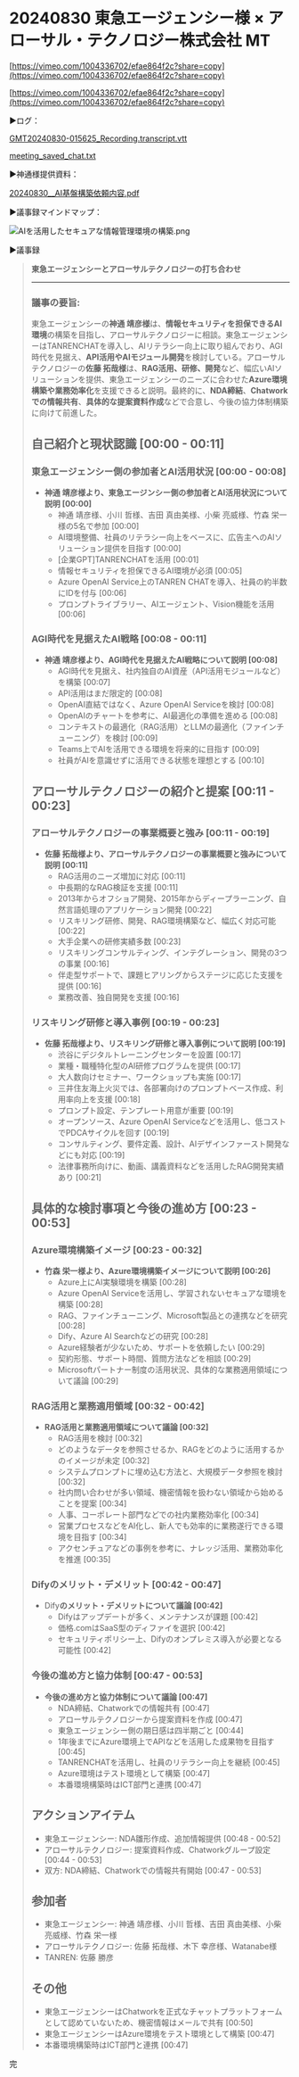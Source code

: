 # 20240830 東急エージェンシー様 × アローサル・テクノロジー株式会社 MT

[https://vimeo.com/1004336702/efae864f2c?share=copy](https://vimeo.com/1004336702/efae864f2c?share=copy)

[https://vimeo.com/1004336702/efae864f2c?share=copy](https://vimeo.com/1004336702/efae864f2c?share=copy)

▶️ログ：

[GMT20240830-015625_Recording.transcript.vtt](20240830%20%E6%9D%B1%E6%80%A5%E3%82%A8%E3%83%BC%E3%82%B7%E3%82%99%E3%82%A7%E3%83%B3%E3%82%B7%E3%83%BC%E6%A7%98%20%C3%97%20%E3%82%A2%E3%83%AD%E3%83%BC%E3%82%B5%E3%83%AB%E3%83%BB%E3%83%86%E3%82%AF%E3%83%8E%E3%83%AD%E3%82%B7%E3%82%99%E3%83%BC%E6%A0%AA%E5%BC%8F%E4%BC%9A%E7%A4%BE%20MT%20f5fbc70593034ca58402f78601bb93c6/GMT20240830-015625_Recording.transcript.vtt)

[meeting_saved_chat.txt](20240830%20%E6%9D%B1%E6%80%A5%E3%82%A8%E3%83%BC%E3%82%B7%E3%82%99%E3%82%A7%E3%83%B3%E3%82%B7%E3%83%BC%E6%A7%98%20%C3%97%20%E3%82%A2%E3%83%AD%E3%83%BC%E3%82%B5%E3%83%AB%E3%83%BB%E3%83%86%E3%82%AF%E3%83%8E%E3%83%AD%E3%82%B7%E3%82%99%E3%83%BC%E6%A0%AA%E5%BC%8F%E4%BC%9A%E7%A4%BE%20MT%20f5fbc70593034ca58402f78601bb93c6/meeting_saved_chat.txt)

▶️神通様提供資料：

[20240830__AI基盤構築依頼内容.pdf](20240830%20%E6%9D%B1%E6%80%A5%E3%82%A8%E3%83%BC%E3%82%B7%E3%82%99%E3%82%A7%E3%83%B3%E3%82%B7%E3%83%BC%E6%A7%98%20%C3%97%20%E3%82%A2%E3%83%AD%E3%83%BC%E3%82%B5%E3%83%AB%E3%83%BB%E3%83%86%E3%82%AF%E3%83%8E%E3%83%AD%E3%82%B7%E3%82%99%E3%83%BC%E6%A0%AA%E5%BC%8F%E4%BC%9A%E7%A4%BE%20MT%20f5fbc70593034ca58402f78601bb93c6/20240830__AI%25E5%259F%25BA%25E7%259B%25A4%25E6%25A7%258B%25E7%25AF%2589%25E4%25BE%259D%25E9%25A0%25BC%25E5%2586%2585%25E5%25AE%25B9.pdf)

▶️議事録マインドマップ：

![AIを活用したセキュアな情報管理環境の構築.png](20240830%20%E6%9D%B1%E6%80%A5%E3%82%A8%E3%83%BC%E3%82%B7%E3%82%99%E3%82%A7%E3%83%B3%E3%82%B7%E3%83%BC%E6%A7%98%20%C3%97%20%E3%82%A2%E3%83%AD%E3%83%BC%E3%82%B5%E3%83%AB%E3%83%BB%E3%83%86%E3%82%AF%E3%83%8E%E3%83%AD%E3%82%B7%E3%82%99%E3%83%BC%E6%A0%AA%E5%BC%8F%E4%BC%9A%E7%A4%BE%20MT%20f5fbc70593034ca58402f78601bb93c6/AI%25E3%2582%2592%25E6%25B4%25BB%25E7%2594%25A8%25E3%2581%2597%25E3%2581%259F%25E3%2582%25BB%25E3%2582%25AD%25E3%2583%25A5%25E3%2582%25A2%25E3%2581%25AA%25E6%2583%2585%25E5%25A0%25B1%25E7%25AE%25A1%25E7%2590%2586%25E7%2592%25B0%25E5%25A2%2583%25E3%2581%25AE%25E6%25A7%258B%25E7%25AF%2589.png)

▶️議事録

> **東急エージェンシーとアローサルテクノロジーの打ち合わせ**
> 
> 
> ---
> 
> ### 議事の要旨:
> 
> 東急エージェンシーの**神通 靖彦様**は、**情報セキュリティを担保できるAI環境**の構築を目指し、アローサルテクノロジーに相談。東急エージェンシーはTANRENCHATを導入し、AIリテラシー向上に取り組んでおり、AGI時代を見据え、**API活用やAIモジュール開発**を検討している。アローサルテクノロジーの**佐藤 拓哉様**は、**RAG活用、研修、開発**など、幅広いAIソリューションを提供、東急エージェンシーのニーズに合わせた**Azure環境構築や業務効率化**を支援できると説明。最終的に、**NDA締結**、**Chatworkでの情報共有**、**具体的な提案資料作成**などで合意し、今後の協力体制構築に向けて前進した。
> 
> ## 自己紹介と現状認識 [00:00 - 00:11]
> 
> ### 東急エージェンシー側の参加者とAI活用状況 [00:00 - 00:08]
> 
> - **神通 靖彦様より、**東急エージンシー**側の参加者とAI活用状況について説明 [00:00]**
>     - 神通 靖彦様、小川 哲様、吉田 真由美様、小柴 亮威様、竹森 栄一様の5名で参加 [00:00]
>     - AI環境整備、社員のリテラシー向上をベースに、広告主へのAIソリューション提供を目指す [00:00]
>     - [企業GPT]TANRENCHATを活用 [00:01]
>     - 情報セキュリティを担保できるAI環境が必須 [00:05]
>     - Azure OpenAI Service上のTANREN CHATを導入、社員の約半数にIDを付与 [00:06]
>     - プロンプトライブラリー、AIエージェント、Vision機能を活用 [00:06]
> 
> ### AGI時代を見据えたAI戦略 [00:08 - 00:11]
> 
> - **神通 靖彦様より、AGI時代を見据えたAI戦略について説明 [00:08]**
>     - AGI時代を見据え、社内独自のAI資産（API活用モジュールなど）を構築 [00:07]
>     - API活用はまだ限定的 [00:08]
>     - OpenAI直結ではなく、Azure OpenAI Serviceを検討 [00:08]
>     - OpenAIのチャートを参考に、AI最適化の準備を進める [00:08]
>     - コンテキストの最適化（RAG活用）とLLMの最適化（ファインチューニング）を検討 [00:09]
>     - Teams上でAIを活用できる環境を将来的に目指す [00:09]
>     - 社員がAIを意識せずに活用できる状態を理想とする [00:10]
> 
> ## アローサルテクノロジーの紹介と提案 [00:11 - 00:23]
> 
> ### アローサルテクノロジーの事業概要と強み [00:11 - 00:19]
> 
> - **佐藤 拓哉様より、アローサルテクノロジーの事業概要と強みについて説明 [00:11]**
>     - RAG活用のニーズ増加に対応 [00:11]
>     - 中長期的なRAG検証を支援 [00:11]
>     - 2013年からオフショア開発、2015年からディープラーニング、自然言語処理のアプリケーション開発 [00:22]
>     - リスキリング研修、開発、RAG環境構築など、幅広く対応可能 [00:22]
>     - 大手企業への研修実績多数 [00:23]
>     - リスキリングコンサルティング、インテグレーション、開発の3つの事業 [00:16]
>     - 伴走型サポートで、課題ヒアリングからステージに応じた支援を提供 [00:16]
>     - 業務改善、独自開発を支援 [00:16]
> 
> ### リスキリング研修と導入事例 [00:19 - 00:23]
> 
> - **佐藤 拓哉様より、リスキリング研修と導入事例について説明 [00:19]**
>     - 渋谷にデジタルトレーニングセンターを設置 [00:17]
>     - 業種・職種特化型のAI研修プログラムを提供 [00:17]
>     - 大人数向けセミナー、ワークショップも実施 [00:17]
>     - 三井住友海上火災では、各部署向けのプロンプトベース作成、利用率向上を支援 [00:18]
>     - プロンプト設定、テンプレート用意が重要 [00:19]
>     - オープンソース、Azure OpenAI Serviceなどを活用し、低コストでPDCAサイクルを回す [00:19]
>     - コンサルティング、要件定義、設計、AIデザインファースト開発などにも対応 [00:19]
>     - 法律事務所向けに、動画、講義資料などを活用したRAG開発実績あり [00:21]
> 
> ## 具体的な検討事項と今後の進め方 [00:23 - 00:53]
> 
> ### Azure環境構築イメージ [00:23 - 00:32]
> 
> - **竹森 栄一様より、Azure環境構築イメージについて説明 [00:26]**
>     - Azure上にAI実験環境を構築 [00:28]
>     - Azure OpenAI Serviceを活用し、学習されないセキュアな環境を構築 [00:28]
>     - RAG、ファインチューニング、Microsoft製品との連携などを研究 [00:28]
>     - Dify、Azure AI Searchなどの研究 [00:28]
>     - Azure経験者が少ないため、サポートを依頼したい [00:29]
>     - 契約形態、サポート時間、質問方法などを相談 [00:29]
>     - Microsoftパートナー制度の活用状況、具体的な業務適用領域について議論 [00:29]
> 
> ### RAG活用と業務適用領域 [00:32 - 00:42]
> 
> - **RAG活用と業務適用領域について議論 [00:32]**
>     - RAG活用を検討 [00:32]
>     - どのようなデータを参照させるか、RAGをどのように活用するかのイメージが未定 [00:32]
>     - システムプロンプトに埋め込む方法と、大規模データ参照を検討 [00:32]
>     - 社内問い合わせが多い領域、機密情報を扱わない領域から始めることを提案 [00:34]
>     - 人事、コーポレート部門などでの社内業務効率化 [00:34]
>     - 営業プロセスなどをAI化し、新人でも効率的に業務遂行できる環境を目指す [00:34]
>     - アクセンチュアなどの事例を参考に、ナレッジ活用、業務効率化を推進 [00:35]
> 
> ### Difyのメリット・デメリット [00:42 - 00:47]
> 
> - Dify**のメリット・デメリットについて議論 [00:42]**
>     - Difyはアップデートが多く、メンテナンスが課題 [00:42]
>     - 価格.comはSaaS型のディファイを選択 [00:42]
>     - セキュリティポリシー上、Difyのオンプレミス導入が必要となる可能性 [00:42]
> 
> ### 今後の進め方と協力体制 [00:47 - 00:53]
> 
> - **今後の進め方と協力体制について議論 [00:47]**
>     - NDA締結、Chatworkでの情報共有 [00:47]
>     - アローサルテクノロジーから提案資料を作成 [00:47]
>     - 東急エージェンシー側の期日感は四半期ごと [00:44]
>     - 1年後までにAzure環境上でAPIなどを活用した成果物を目指す [00:45]
>     - TANRENCHATを活用し、社員のリテラシー向上を継続 [00:45]
>     - Azure環境はテスト環境として構築 [00:47]
>     - 本番環境構築時はICT部門と連携 [00:47]
> 
> ## アクションアイテム
> 
> - 東急エージェンシー: NDA雛形作成、追加情報提供 [00:48 - 00:52]
> - アローサルテクノロジー: 提案資料作成、Chatworkグループ設定 [00:44 - 00:53]
> - 双方: NDA締結、Chatworkでの情報共有開始 [00:47 - 00:53]
> 
> ## 参加者
> 
> - 東急エージェンシー: 神通 靖彦様、小川 哲様、吉田 真由美様、小柴 亮威様、竹森 栄一様
> - アローサルテクノロジー: 佐藤 拓哉様、木下 幸彦様、Watanabe様
> - TANREN: 佐藤 勝彦
> 
> ## その他
> 
> - 東急エージェンシーはChatworkを正式なチャットプラットフォームとして認めていないため、機密情報はメールで共有 [00:50]
> - 東急エージェンシーはAzure環境をテスト環境として構築 [00:47]
> - 本番環境構築時はICT部門と連携 [00:47]
> 

完